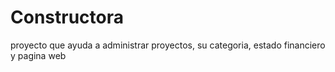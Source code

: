 # Constructora
proyecto que ayuda a administrar proyectos, su categoria, estado financiero y pagina web 
